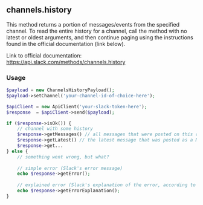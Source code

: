 ## channels.history

This method returns a portion of messages/events from the specified channel. To read the entire history for a channel, 
call the method with no latest or oldest arguments, and then continue paging using the instructions found in the 
official documentation (link below).

Link to official documentation: https://api.slack.com/methods/channels.history


### Usage

```php
$payload = new ChannelsHistoryPayload();
$payload->setChannel('your-channel-id-of-choice-here');

$apiClient = new ApiClient('your-slack-token-here');
$response  = $apiClient->send($payload);

if ($response->isOk()) {
    // channel with some history
    $response->getMessages() // all messages that were posted on this channel, as an array of Message objects
    $response->getLatest() // the latest message that was posted as a Message object 
    $response->get...
} else {
    // something went wrong, but what?
    
    // simple error (Slack's error message)
    echo $response->getError();
    
    // explained error (Slack's explanation of the error, according to the documentation)
    echo $response->getErrorExplanation();
}
```
